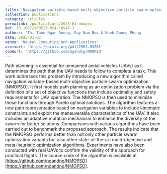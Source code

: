 ```yaml
---
title: 'Navigation variable-based multi-objective particle swarm optimization for UAV path planning with kinematic constraints'
collection: publications
category: articles
permalink: /publications/2025-01-nmopso
doi: 10.1007/s00521-024-10945-1
authors: 'Thi Thuy Ngan Duong, Duy-Nam Bui & Manh Duong Phung'
date: 2025-01-02
venue: 'Neural Computing and Applications'
arxivurl: 'https://arxiv.org/pdf/2501.03261'
codeurl: 'https://github.com/ngandng/NMOPSO'
---
```


Path planning is essential for unmanned aerial vehicles (UAVs) as it determines the path that the UAV needs to follow to complete a task. This work addresses this problem by introducing a new algorithm called navigation variable-based multi-objective particle swarm optimization (NMOPSO). It first models path planning as an optimization problem via the definition of a set of objective functions that include optimality and safety requirements for UAV operation. The NMOPSO is then used to minimize those functions through Pareto optimal solutions. The algorithm features a new path representation based on navigation variables to include kinematic constraints and exploit the maneuverable characteristics of the UAV. It also includes an adaptive mutation mechanism to enhance the diversity of the swarm for better solutions. Comparisons with various algorithms have been carried out to benchmark the proposed approach. The results indicate that the NMOPSO performs better than not only other particle swarm optimization variants but also other state-of-the-art multi-objective and meta-heuristic optimization algorithms. Experiments have also been conducted with real UAVs to confirm the validity of the approach for practical flights. The source code of the algorithm is available at [https://github.com/ngandng/NMOPSO](https://github.com/ngandng/NMOPSO).